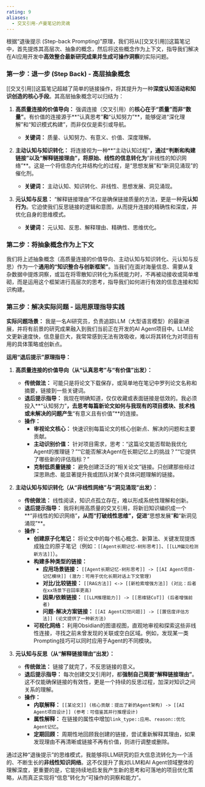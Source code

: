 ```yaml
---
rating: 9
aliases:
  - 交叉引用-卢曼笔记的灵魂
---
```

根据“退後提示 (Step-back Prompting)”原理，我们将从[[交叉引用]]这篇笔记中，首先提炼其高层次、抽象的概念，然后将这些概念作为上下文，指导我们解决在AI应用开发中**高效整合最新研究成果并生成可操作洞察**的实际问题。

### 第一步：退一步 (Step Back) - 高层抽象概念

[[交叉引用]]这篇笔记超越了简单的链接操作，将其提升为一种**深度认知活动和知识创造的核心手段**。其高层抽象概念可以归结为：

1.  **高质量连接的价值导向：** 强调连接（交叉引用）的**核心在于“质量”而非“数量”**。有价值的连接源于**“认真思考”**和**“认知努力”**，能够促进“深化理解”和“知识模式构建”，而非仅仅是索引或导航。
    *   **关键词：** 质量、认知努力、有意义、价值、深度理解。

2.  **主动认知与知识转化：** 将连接视为一种**“主动认知过程”**，通过“判断和构建链接”以及“解释链接理由”，将原始、线性的信息转化为**“非线性的知识网络”**。这是一个将信息内化并结构化的过程，是“思想发展”和“新洞见涌现”的催化剂。
    *   **关键词：** 主动认知、知识转化、非线性、思想发展、洞见涌现。

3.  **元认知与反思：** “解释链接理由”不仅是确保链接质量的方法，更是一种**元认知行为**。它迫使我们反思链接的逻辑和意图，从而提升连接的精确性和深度，并优化自身的思维模式。
    *   **关键词：** 元认知、反思、解释理由、精确性、思维优化。

### 第二步：将抽象概念作为上下文

我们将上述抽象概念（高质量连接的价值导向、主动认知与知识转化、元认知与反思）作为一个**通用的“知识整合与创新框架”**。当我们在面对海量信息、需要从复杂数据中提炼洞察，或旨在将零散知识转化为系统能力时，不再被动接收或简单堆砌，而是运用这个框架进行高层次的思考，指导我们如何进行有效的信息连接和知识构建。

### 第三步：解决实际问题 - 运用原理指导实践

**实际问题场景：** 我是一名AI研究员，负责追踪LLM（大型语言模型）的最新进展，并将有前景的研究成果融入到我们当前正在开发的AI Agent项目中。LLM论文更新速度快，信息量巨大，我常常感到无法有效吸收，难以将其转化为对项目有用的具体策略或创新点。

**运用“退后提示”原理指导：**

1.  **高质量连接的价值导向（从“认真思考”与“有价值”出发）：**
    *   **传统做法：** 可能只是将论文下载保存，或简单地在笔记中罗列论文名称和摘要，链接到一些关键词。
    *   **退后提示指导：** 我现在明确知道，仅仅收藏或表面链接是低效的。我必须投入**“认知努力”**，去思考每篇新论文如何与我现有的项目模块、技术栈或未解决的问题产生**“有意义且有价值”**的连接。
    *   **操作：**
        *   **审视论文核心：** 快速识别每篇论文的核心创新点、解决的问题和主要贡献。
        *   **主动识别价值：** 针对项目需求，思考：“这篇论文能否帮助我优化Agent的推理链？”“它能否解决Agent在长期记忆上的挑战？”“它提供了哪些新的评估指标？”
        *   **克制低质量链接：** 避免创建泛泛的“相关论文”链接。只创建那些经过深思熟虑、能显著提升我或团队对某个具体问题理解的链接。

2.  **主动认知与知识转化（从“非线性网络”与“洞见涌现”出发）：**
    *   **传统做法：** 线性阅读，知识点孤立存在，难以形成系统性理解和创新。
    *   **退后提示指导：** 我将利用高质量的交叉引用，将新旧知识编织成一个**“非线性的知识网络”**，从而“打破线性思维”，促进**“思想发展”**和**“新洞见涌现”**。
    *   **操作：**
        *   **创建原子化笔记：** 将论文中的每个核心概念、新算法、关键发现提炼成独立的原子笔记（例如：`[[Agent长期记忆-树形思考]]`、`[[LLM偏见检测新方法]]`）。
        *   **构建多种类型的链接：**
            *   **应用场景链接：** `[[Agent长期记忆-树形思考]] -> [[AI Agent项目-记忆模块]] (潜力：可用于优化长期对话上下文管理)`
            *   **对比/比较链接：** `[[RAG方法]] <-> [[新检索增强方法]] (对比：后者在xx场景下召回率更高)`
            *   **因果/依赖链接：** `[[LLM推理能力]] -> [[思维链CoT]] (后者增强前者)`
            *   **问题-解决方案链接：** `[[AI Agent幻觉问题]] -> [[置信度评估方法]] (论文提供了一种新方法)`
        *   **可视化网络：** 利用Obsidian的图谱视图，直观地审视和探索这些非线性连接，寻找之前未曾发现的关联或空白区域。例如，发现某一类Prompting技巧可以同时应用于Agent的不同模块。

3.  **元认知与反思（从“解释链接理由”出发）：**
    *   **传统做法：** 链接了就完了，不反思链接的意义。
    *   **退后提示指导：** 每次创建交叉引用时，都**强制自己简要“解释链接理由”**。这不仅能确保链接的有效性，更是一个持续的反思过程，加深对知识之间关系的理解。
    *   **操作：**
        *   **内联解释：** `[[某论文]] (核心贡献：提出了新的Agent架构) -> [[AI Agent项目设计]] (参考：可借鉴其并行推理设计)`
        *   **属性解释：** 在链接的属性中增加`link_type::应用`、`reason::优化Agent记忆`。
        *   **定期回顾：** 周期性地回顾我创建的链接，尝试重新解释其理由，如果发现理由不再清晰或链接不再有价值，则进行调整或删除。

通过这种“退後提示”的思维模式，我能够将LLM研究的巨大信息流转化为一个活的、不断生长的**非线性知识网络**。这不仅提升了我对LLM和AI Agent领域整体的理解深度，更重要的是，它能持续地启发我产生新的思考和可落地的项目优化策略，从而真正实现将“信息”转化为“可操作的洞察和能力”。